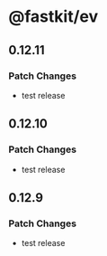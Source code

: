 # @fastkit/ev

## 0.12.11

### Patch Changes

- test release

## 0.12.10

### Patch Changes

- test release

## 0.12.9

### Patch Changes

- test release
